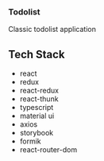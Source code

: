
### Todolist

Classic todolist application

## Tech Stack

* react
* redux
* react-redux
* react-thunk
* typescript
* material ui
* axios
* storybook
* formik
* react-router-dom

